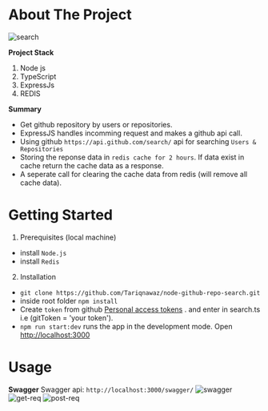 # About The Project
![search](https://user-images.githubusercontent.com/31206475/107151133-6ff22980-697a-11eb-9821-03132d7316cf.png)

**Project Stack**
1. Node js
2. TypeScript
3. ExpressJs
4. REDIS

**Summary**
* Get github repository by users or repositories.
* ExpressJS handles incomming request and makes a github api call.
* Using github `https://api.github.com/search/` api for searching `Users & Repositories`
* Storing the reponse data in `redis cache for 2 hours`. If data exist in cache return the cache data as a response.
* A seperate call for clearing the cache data from redis (will remove all cache data).


# Getting Started

1. Prerequisites (local machine)  
* install `Node.js`
* install `Redis`

2. Installation
* `git clone https://github.com/Tariqnawaz/node-github-repo-search.git`
* inside root folder `npm install`
* Create `token` from github [Personal access tokens](https://github.com/settings/tokens) .
  and enter in search.ts i.e (gitToken = 'your token').
* `npm run start:dev` runs the app in the development mode. Open [http://localhost:3000](http://localhost:3000)

# Usage
**Swagger**
Swagger api: `http://localhost:3000/swagger/`
![swagger](https://user-images.githubusercontent.com/31206475/107152000-0fb1b680-697f-11eb-89f7-07caaba4319b.png)
![get-req](https://user-images.githubusercontent.com/31206475/107151999-0f192000-697f-11eb-8a42-d2b1a7e54034.png)
![post-req](https://user-images.githubusercontent.com/31206475/107151996-0e808980-697f-11eb-877b-4a6b9561405e.png)



